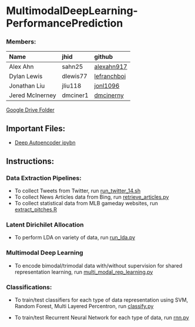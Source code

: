 # MultimodalDeepLearning-PerformancePrediction

### Members:

|Name |  jhid | github |
| :---|  :--- |  :--- |
| Alex Ahn | sahn25 | [alexahn917](https://github.com/alexahn917) |
| Dylan Lewis | dlewis77 | [lefranchboi](https://github.com/lefranchboi) |
| Jonathan Liu | jliu118 | [jonl1096](https://github.com/jonl1096)  |
| Jered McInerney | dmciner1 | [dmcinerny](https://github.com/dmcinerney)  |

[Google Drive Folder](https://drive.google.com/open?id=0B4ieDXWtATqka0h1VUxPaVFuME0)

## Important Files:
* [Deep Autoencoder ipybn](https://github.com/jonl1096/MultimodalDeepLearning-PerformancePrediction/blob/master/data_ETL/multimodal_deep_learning_transformation/autoencoder/testing/Deep%20Autoencoder.ipynb)


## Instructions:


### Data Extraction Pipelines:

* To collect Tweets from Twitter, run [run_twitter_14.sh](https://github.com/jonl1096/MultimodalDeepLearning-PerformancePrediction/blob/master/data_ETL/collect_twitter/run_twitter_14.sh)
* To collect News Articles data from Bing, run [retrieve_articles.py](https://github.com/jonl1096/MultimodalDeepLearning-PerformancePrediction/blob/master/data_ETL/collect_news_articles/retreive_articles.py)
* To collect statistical data from MLB gameday websites, run [extract_pitches.R](https://github.com/jonl1096/MultimodalDeepLearning-PerformancePrediction/blob/master/data_ETL/collect_mlb_statistics/extract_pitches.R)


### Latent Dirichilet Allocation

* To perform LDA on variety of data, run [run_lda.py](https://github.com/jonl1096/MultimodalDeepLearning-PerformancePrediction/blob/master/data_ETL/run_lda.py)


### Multimodal Deep Learning

* To encode bimodal/trimodal data with/without supervision for shared representation learning, run [multi_modal_rep_learning.py](https://github.com/jonl1096/MultimodalDeepLearning-PerformancePrediction/blob/master/data_ETL/multimodal_deep_learning_transformation/multi_modal_rep_learning.py)

### Classifications:

* To train/test classifiers for each type of data representation using SVM, Random Forest, Multi Layered Percentron, run [classify.py](https://github.com/jonl1096/MultimodalDeepLearning-PerformancePrediction/blob/master/Models/classify.py)

* To train/test Recurrent Neural Network for each type of data, run [rnn.py](https://github.com/jonl1096/MultimodalDeepLearning-PerformancePrediction/blob/master/Models/rnn.py)